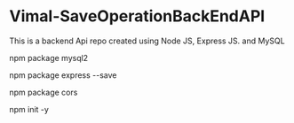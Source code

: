 # Vimal-SaveOperationBackEndAPI

This is a backend Api repo created using Node JS, Express JS. and MySQL

npm package mysql2

npm package express --save

npm package cors

npm init -y
